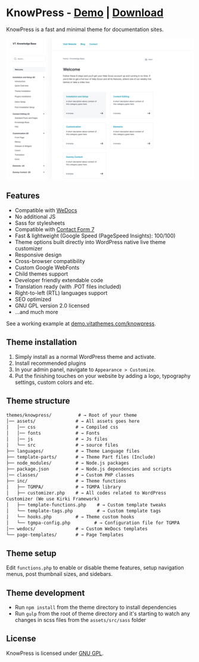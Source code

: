 # KnowPress - [Demo](demo.vitathemes.com/knowpress) | [Download](https://wordpress.org/themes/knowpress/)
KnowPress is a fast and minimal theme for documentation sites.

![Home Page](screenshot.png)

## Features
* Compatible with [WeDocs](https://wordpress.org/plugins/wedocs/)
* No additional JS
* Sass for stylesheets
* Compatible with [Contact Form 7](https://wordpress.org/plugins/contact-form-7)
* Fast & lightweight (Google Speed (PageSpeed Insights): 100/100)
* Theme options built directly into WordPress native live theme customizer
* Responsive design
* Cross-browser compatibility
* Custom Google WebFonts
* Child themes support
* Developer friendly extendable code
* Translation ready (with .POT files included)
* Right-to-left (RTL) languages support
* SEO optimized
* GNU GPL version 2.0 licensed
* …and much more

See a working example at [demo.vitathemes.com/knowpress](demo.vitathemes.com/knowpress).

## Theme installation

1. Simply install as a normal WordPress theme and activate.
2. Install recommended plugins
3. In your admin panel, navigate to `Appearance > Customize`.
4. Put the finishing touches on your website by adding a logo, typography settings, custom colors and etc.

## Theme structure

```shell
themes/knowpress/          # → Root of your theme
│── assets/               # → All assets goes here
│   │── css               # → Compiled css
│   │── fonts             # → Fonts
│   │── js                # → Js files
│   └── src               # → source files
├── languages/            # → Theme Language files
├── template-parts/       # → Theme Part files (Include)
├── node_modules/         # → Node.js packages
├── package.json          # → Node.js dependencies and scripts
│── classes/              # → Custom PHP classes
├── inc/                  # → Theme functions
│   ├── TGMPA/            # → TGMPA library
│   ├── customizer.php    # → All codes related to WordPress Customizer (We use Kirki Framework)
│   ├── template-functions.php    # → Custom template tweaks
│   └── template-tags.php         # → Custom template tags
│   └── hooks.php         # → Theme custom hooks
│   └── tgmpa-config.php         # → Configuration file for TGMPA
│── wedocs/               # → Custom WeDocs templates
└── page-templates/       # → Page Templates
```

## Theme setup

Edit `functions.php` to enable or disable theme features, setup navigation menus, post thumbnail sizes, and sidebars.

## Theme development

* Run `npm install` from the theme directory to install dependencies
* Run `gulp` from the root of theme directory and it's starting to watch any changes in scss files from the `assets/src/sass` folder

## License

KnowPress is licensed under [GNU GPL](LICENSE).
